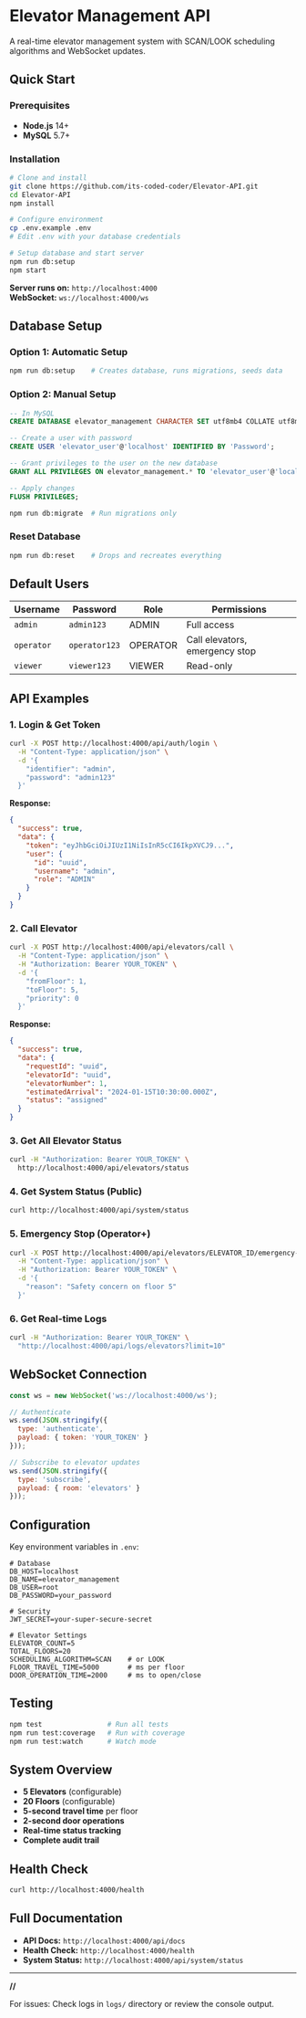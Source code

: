 # Elevator Management API

A real-time elevator management system with SCAN/LOOK scheduling algorithms and WebSocket updates.

## Quick Start

### Prerequisites
- **Node.js** 14+ 
- **MySQL** 5.7+

### Installation

```bash
# Clone and install
git clone https://github.com/its-coded-coder/Elevator-API.git
cd Elevator-API
npm install

# Configure environment
cp .env.example .env
# Edit .env with your database credentials

# Setup database and start server
npm run db:setup
npm start
```

**Server runs on:** `http://localhost:4000`  
**WebSocket:** `ws://localhost:4000/ws`

## Database Setup

### Option 1: Automatic Setup
```bash
npm run db:setup    # Creates database, runs migrations, seeds data
```

### Option 2: Manual Setup
```sql
-- In MySQL
CREATE DATABASE elevator_management CHARACTER SET utf8mb4 COLLATE utf8mb4_unicode_ci;
```
```sql
-- Create a user with password
CREATE USER 'elevator_user'@'localhost' IDENTIFIED BY 'Password';

-- Grant privileges to the user on the new database
GRANT ALL PRIVILEGES ON elevator_management.* TO 'elevator_user'@'localhost';

-- Apply changes
FLUSH PRIVILEGES;
```
```bash
npm run db:migrate  # Run migrations only
```

### Reset Database
```bash
npm run db:reset    # Drops and recreates everything
```

## Default Users

| Username | Password | Role | Permissions |
|----------|----------|------|-------------|
| `admin` | `admin123` | ADMIN | Full access |
| `operator` | `operator123` | OPERATOR | Call elevators, emergency stop |
| `viewer` | `viewer123` | VIEWER | Read-only |

## API Examples

### 1. Login & Get Token
```bash
curl -X POST http://localhost:4000/api/auth/login \
  -H "Content-Type: application/json" \
  -d '{
    "identifier": "admin",
    "password": "admin123"
  }'
```

**Response:**
```json
{
  "success": true,
  "data": {
    "token": "eyJhbGciOiJIUzI1NiIsInR5cCI6IkpXVCJ9...",
    "user": {
      "id": "uuid",
      "username": "admin",
      "role": "ADMIN"
    }
  }
}
```

### 2. Call Elevator
```bash
curl -X POST http://localhost:4000/api/elevators/call \
  -H "Content-Type: application/json" \
  -H "Authorization: Bearer YOUR_TOKEN" \
  -d '{
    "fromFloor": 1,
    "toFloor": 5,
    "priority": 0
  }'
```

**Response:**
```json
{
  "success": true,
  "data": {
    "requestId": "uuid",
    "elevatorId": "uuid",
    "elevatorNumber": 1,
    "estimatedArrival": "2024-01-15T10:30:00.000Z",
    "status": "assigned"
  }
}
```

### 3. Get All Elevator Status
```bash
curl -H "Authorization: Bearer YOUR_TOKEN" \
  http://localhost:4000/api/elevators/status
```

### 4. Get System Status (Public)
```bash
curl http://localhost:4000/api/system/status
```

### 5. Emergency Stop (Operator+)
```bash
curl -X POST http://localhost:4000/api/elevators/ELEVATOR_ID/emergency-stop \
  -H "Content-Type: application/json" \
  -H "Authorization: Bearer YOUR_TOKEN" \
  -d '{
    "reason": "Safety concern on floor 5"
  }'
```

### 6. Get Real-time Logs
```bash
curl -H "Authorization: Bearer YOUR_TOKEN" \
  "http://localhost:4000/api/logs/elevators?limit=10"
```

## WebSocket Connection

```javascript
const ws = new WebSocket('ws://localhost:4000/ws');

// Authenticate
ws.send(JSON.stringify({
  type: 'authenticate',
  payload: { token: 'YOUR_TOKEN' }
}));

// Subscribe to elevator updates
ws.send(JSON.stringify({
  type: 'subscribe',
  payload: { room: 'elevators' }
}));
```

## Configuration

Key environment variables in `.env`:

```env
# Database
DB_HOST=localhost
DB_NAME=elevator_management
DB_USER=root
DB_PASSWORD=your_password

# Security
JWT_SECRET=your-super-secure-secret

# Elevator Settings
ELEVATOR_COUNT=5
TOTAL_FLOORS=20
SCHEDULING_ALGORITHM=SCAN    # or LOOK
FLOOR_TRAVEL_TIME=5000       # ms per floor
DOOR_OPERATION_TIME=2000     # ms to open/close
```

## Testing

```bash
npm test                # Run all tests
npm run test:coverage   # Run with coverage
npm run test:watch      # Watch mode
```

## System Overview

- **5 Elevators** (configurable)
- **20 Floors** (configurable) 
- **5-second travel time** per floor
- **2-second door operations**
- **Real-time status tracking**
- **Complete audit trail**

## Health Check

```bash
curl http://localhost:4000/health
```

## Full Documentation

- **API Docs:** `http://localhost:4000/api/docs`
- **Health Check:** `http://localhost:4000/health`
- **System Status:** `http://localhost:4000/api/system/status`

---

**//**

For issues: Check logs in `logs/` directory or review the console output.